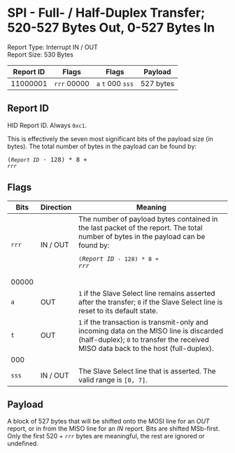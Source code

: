 
# SPI - Full- / Half-Duplex Transfer; 520-527 Bytes Out, 0-527 Bytes In
Report Type: Interrupt IN / OUT<br />
Report Size: 530 Bytes

| Report ID | Flags | Flags | Payload |
|-----------|-------|-------|---------|
| 11000001 | `rrr`&nbsp;00000 | `a`&nbsp;`t`&nbsp;000&nbsp;`sss` | 527 bytes |

## Report ID
HID Report ID.  Always `0xc1`.

This is effectively the seven most significant bits of the payload size (in bytes).  The total number of bytes in the payload can be found by: <pre>(*`Report ID`* - 128) * 8 + *`rrr`*</pre>

## Flags

| Bits  | Direction | Meaning |
|-------|-----------|---------|
| `rrr` | IN / OUT  | The number of payload bytes contained in the last packet of the report.  The total number of bytes in the payload can be found by: <pre>(*`Report ID`* - 128) * 8 + *`rrr`*</pre> |
| 00000 |          |                                                                       |
| `a`   | OUT      | `1` if the Slave Select line remains asserted after the transfer; `0` if the Slave Select line is reset to its default state. |
| `t`   | OUT      | `1` if the transaction is transmit-only and incoming data on the MISO line is discarded (half-duplex); `0` to transfer the received MISO data back to the host (full-duplex). |
| 000   |          |                                                                       |
| `sss` | IN / OUT | The Slave Select line that is asserted.  The valid range is `[0, 7]`. |

## Payload
A block of 527 bytes that will be shifted onto the MOSI line for an *OUT* report, or in from the MISO line for an *IN* report.  Bits are shifted MSb-first.  Only the first 520 + *`rrr`* bytes are meaningful, the rest are ignored or undefined.
